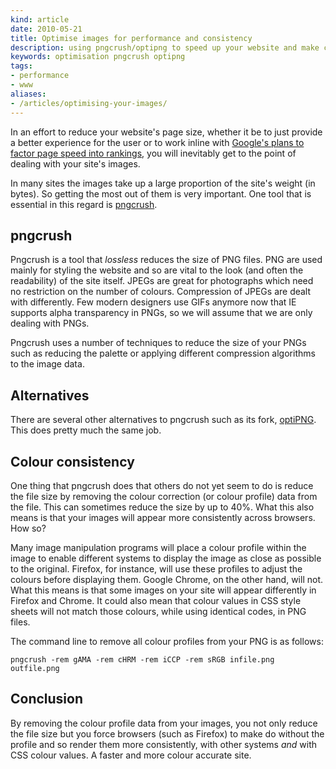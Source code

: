 ```yaml
---
kind: article
date: 2010-05-21
title: Optimise images for performance and consistency
description: using pngcrush/optipng to speed up your website and make colours more consistent
keywords: optimisation pngcrush optipng
tags:
- performance
- www
aliases:
- /articles/optimising-your-images/
---
```


In an effort to reduce your website's page size, whether it be to just provide a
better experience for the user or to work inline with [Google's plans to factor
page speed into
rankings](http://googlewebmastercentral.blogspot.com/2010/04/using-site-speed-in-web-search-ranking.html),
you will inevitably get to the point of dealing with your site's images.

In many sites the images take up a large proportion of the site's weight (in
bytes). So getting the most out of them is very important. One tool that is
essential in this regard is [pngcrush](http://pmt.sourceforge.net/pngcrush/).

## pngcrush

Pngcrush is a tool that _lossless_ reduces the size of PNG files. PNG are used
mainly for styling the website and so are vital to the look (and often the
readability) of the site itself. JPEGs are great for photographs which need no
restriction on the number of colours. Compression of JPEGs are dealt with
differently. Few modern designers use GIFs anymore now that IE supports alpha
transparency in PNGs, so we will assume that we are only dealing with PNGs.

Pngcrush uses a number of techniques to reduce the size of your PNGs such as
reducing the palette or applying different compression algorithms to the image
data.

## Alternatives

There are several other alternatives to pngcrush such as its fork,
[optiPNG](http://optipng.sourceforge.net/). This does pretty
much the same job.

## Colour consistency

One thing that pngcrush does that others do not yet seem to do is reduce the
file size by removing the colour correction (or colour profile) data from the
file. This can sometimes reduce the size by up to 40%. What this also means is
that your images will appear more consistently across browsers. How so?

Many image manipulation programs will place a colour profile within the image to
enable different systems to display the image as close as possible to the
original. Firefox, for instance, will use these profiles to adjust the colours
before displaying them. Google Chrome, on the other hand, will not. What this
means is that some images on your site will appear differently in Firefox and
Chrome. It could also mean that colour values in CSS style sheets will not match
those colours, while using identical codes, in PNG files.

The command line to remove all colour profiles from your PNG is as follows:

```shell
pngcrush -rem gAMA -rem cHRM -rem iCCP -rem sRGB infile.png outfile.png
```

## Conclusion

By removing the colour profile data from your images, you not only reduce the
file size but you force browsers (such as Firefox) to make do without the profile
and so render them more consistently, with other systems _and_ with CSS colour
values. A faster and more colour accurate site.
